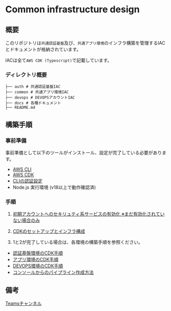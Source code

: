 # Common infrastructure design

## 概要
このリポジトリは`共通認証基盤`及び、`共通アプリ環境`のインフラ構築を管理するIACとドキュメントが格納されています。

IACは全て`AWS CDK (Typescript)`で記載しています。

### ディレクトリ概要
```
├── auth # 共通認証基盤IAC
├── common # 共通アプリ環境IAC
├── devops # DEVOPSアカウントIAC
├── docs # 各種ドキュメント
├── README.md
```

## 構築手順

### 事前準備

事前準備として以下のツールがインストール、設定が完了している必要があります。
- [AWS CLI](https://docs.aws.amazon.com/ja_jp/cli/latest/userguide/cli-chap-install.html)
- [AWS CDK](https://docs.aws.amazon.com/ja_jp/cdk/latest/guide/getting_started.html)
- [CLIの認証設定](https://docs.aws.amazon.com/ja_jp/cli/latest/userguide/cli-configure-files.html)
- Node.js 実行環境 (v18以上で動作確認済)

### 手順
1. [初期アカウントへのセキリュティ系サービスの有効化 ※まだ有効化されていない場合のみ](./docs/00_account_setup.md)

2. [CDKのセットアップとインフラ構成](./docs/01_cdk_setup.md)

3. 1と2が完了している場合は、各環境の構築手順を参照ください。
- [認証基盤環境のCDK手順](./auth/README.md)
- [アプリ環境のCDK手順](./common/README.md)
- [DEVOPS環境のCDK手順](./devops/README.md)
- [コンソールからのパイプライン作成方法](./docs/02_pipeline_console_setup.md)

## 備考
[Teamsチャンネル](https://teams.microsoft.com/l/team/19%3agKZPAG6v7giiELSPM2tb4giMzAoLeA75stjGesfM8aQ1%40thread.tacv2/conversations?groupId=f9f90e67-a190-4063-a160-3fc5e105b0f8&tenantId=1297339d-8ad9-484b-9a60-a39845f4ffb5)